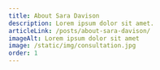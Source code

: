 ```yaml
---
title: About Sara Davison
description: Lorem ipsum dolor sit amet.
articleLink: /posts/about-sara-davison/
imageAlt: Lorem ipsum dolor sit amet
image: /static/img/consultation.jpg
order: 1
---
```

